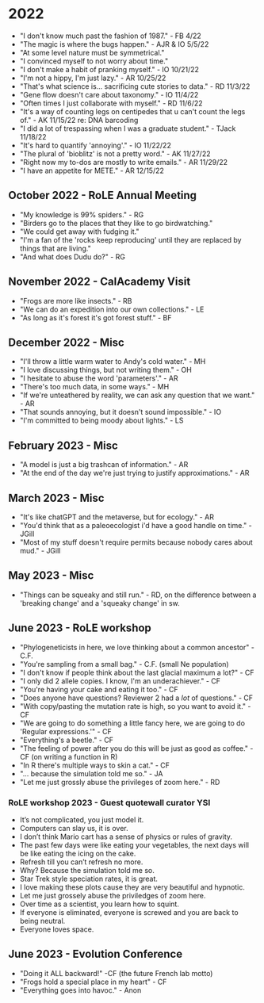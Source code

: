 # 2022
* "I don't know much past the fashion of 1987." - FB 4/22
* "The magic is where the bugs happen." - AJR & IO 5/5/22
* "At some level nature must be symmetrical."
* "I convinced myself to not worry about time."
* "I don't make a habit of pranking myself." - IO 10/21/22
* "I'm not a hippy, I'm just lazy." - AR 10/25/22
* "That's what science is... sacrificing cute stories to data." - RD 11/3/22
* "Gene flow doesn't care about taxonomy." - IO 11/4/22
* "Often times I just collaborate with myself." - RD 11/6/22
* "It's a way of counting legs on centipedes that u can't count the legs of." - AK 11/15/22 re: DNA barcoding
* "I did a lot of trespassing when I was a graduate student." - TJack 11/18/22
* "It's hard to quantify 'annoying'." - IO 11/22/22
* "The plural of 'bioblitz' is not a pretty word." - AK 11/27/22
* "Right now my to-dos are mostly to write emails." - AR 11/29/22
* "I have an appetite for METE." - AR 12/15/22

## October 2022 - RoLE Annual Meeting
* "My knowledge is 99% spiders." - RG
* "Birders go to the places that they like to go birdwatching."
* "We could get away with fudging it."
* "I'm a fan of the 'rocks keep reproducing' until they are replaced by things that are living."
* "And what does Dudu do?" - RG

## November 2022 - CalAcademy Visit
* "Frogs are more like insects." - RB
* "We can do an expedition into our own collections." - LE
* "As long as it's forest it's got forest stuff." - BF

## December 2022 - Misc
* "I'll throw a little warm water to Andy's cold water." - MH
* "I love discussing things, but not writing them." - OH
* "I hesitate to abuse the word 'parameters'." - AR
* "There's too much data, in some ways." - MH
* "If we're unteathered by reality, we can ask any question that we want." - AR
* "That sounds annoying, but it doesn't sound impossible." - IO
* "I'm committed to being moody about lights." - LS

## February 2023 - Misc
* "A model is just a big trashcan of information." - AR
* "At the end of the day we're just trying to justify approximations." - AR

## March 2023 - Misc
* "It's like chatGPT and the metaverse, but for ecology." - AR
* "You'd think that as a paleoecologist i'd have a good handle on time." - JGill
* "Most of my stuff doesn't require permits because nobody cares about mud." - JGill

## May 2023 - Misc
* "Things can be squeaky and still run." - RD, on the difference between a 'breaking change' and a 'squeaky change' in sw.

## June 2023 - RoLE workshop
* "Phylogeneticists in here, we love thinking about a common ancestor" - C.F.
* "You're sampling from a small bag." - C.F. (small Ne population)
* "I don't know if people think about the last glacial maximum a lot?" - CF
* "I only did 2 allele copies. I know, I'm an underachiever." - CF
* "You're having your cake and eating it too." - CF
* "Does anyone have questions? Reviewer 2 had a _lot_ of questions." - CF
* "With copy/pasting the mutation rate is high, so you want to avoid it." - CF
* "We are going to do something a little fancy here, we are going to do 'Regular expressions.'" - CF
* "Everything's a beetle." - CF
* "The feeling of power after you do this will be just as good as coffee." - CF (on writing a function in R)
* "In R there's multiple ways to skin a cat." - CF
* "... because the simulation told me so." - JA
* "Let me just grossly abuse the privileges of zoom here." - RD

### RoLE workshop 2023 - Guest quotewall curator YSI
* It’s not complicated, you just model it.
* Computers can slay us, it is over.
* I don’t think Mario cart has a sense of physics or rules of gravity.
* The past few days were like eating your vegetables, the next days will be like eating the icing on the cake.
* Refresh till you can’t refresh no more.
* Why? Because the simulation told me so.
* Star Trek style speciation rates, it is great.
* I love making these plots cause they are very beautiful and hypnotic.
* Let me just grossely abuse the priviledges of zoom here.
* Over time as a scientist, you learn how to squint.
* If everyone is eliminated, everyone is screwed and you are back to being neutral.
* Everyone loves space.

## June 2023 - Evolution Conference
* "Doing it ALL backward!" -CF (the future French lab motto)
* "Frogs hold a special place in my heart" - CF
* "Everything goes into havoc." - Anon
